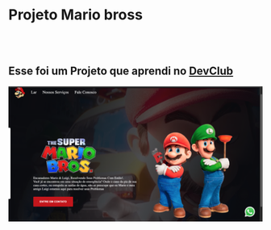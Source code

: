 <h1>Projeto Mario bross</h1>
<br>
<br>
<h2>Esse foi um Projeto que aprendi no <a href="https://rodolfomori.com.br/devclub-comercial/"> DevClub </a> </h2>

<img src="https://raw.githubusercontent.com/paulo2602/Site-para-atendimento---Mario-Bros/refs/heads/master/editada%20mario%20bros.png"/>
